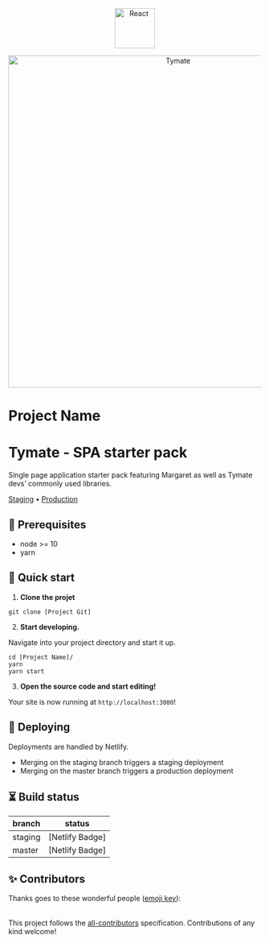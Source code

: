 <p align="center">
  <a href="https://fr.reactjs.org/docs/getting-started.html">
    <img alt="React" src="https://cdn.worldvectorlogo.com/logos/react.svg" width="80" />
  </a>
</p>

<p align="center">
  <img alt="Tymate" src={src/images/logo.svg} width="660" />
</p>

# Project Name

<!-- ALL-CONTRIBUTORS-BADGE:START - Do not remove or modify this section -->

<!-- ALL-CONTRIBUTORS-BADGE:END -->

# Tymate - SPA starter pack

Single page application starter pack featuring Margaret as well as Tymate devs’ commonly used libraries.

[Staging](https://)
• [Production](https://)

## 🌱 Prerequisites

* node >= 10
* yarn

## 🚀 Quick start

1.  **Clone the projet**

```shell
git clone [Project Git]
```

2.  **Start developing.**

Navigate into your project directory and start it up.

```shell
cd [Project Name]/
yarn
yarn start
```
3.  **Open the source code and start editing!**

Your site is now running at `http://localhost:3000`!

## 💫 Deploying

Deployments are handled by Netlify.
* Merging on the staging branch triggers a staging deployment
* Merging on the master branch triggers a production deployment


## ⏳ Build status 

| branch | status |
|--------|--------|
|staging |[Netlify Badge]|
|master  |[Netlify Badge]|

## ✨ Contributors

Thanks goes to these wonderful people ([emoji key](https://allcontributors.org/docs/en/emoji-key)):

<!-- ALL-CONTRIBUTORS-LIST:START - Do not remove or modify this section -->
<!-- prettier-ignore-start -->
<!-- markdownlint-disable -->
<table>
  <tr>
  
  </tr>
</table>

<!-- markdownlint-enable -->
<!-- prettier-ignore-end -->
<!-- ALL-CONTRIBUTORS-LIST:END -->

This project follows the [all-contributors](https://github.com/all-contributors/all-contributors) specification. Contributions of any kind welcome!
